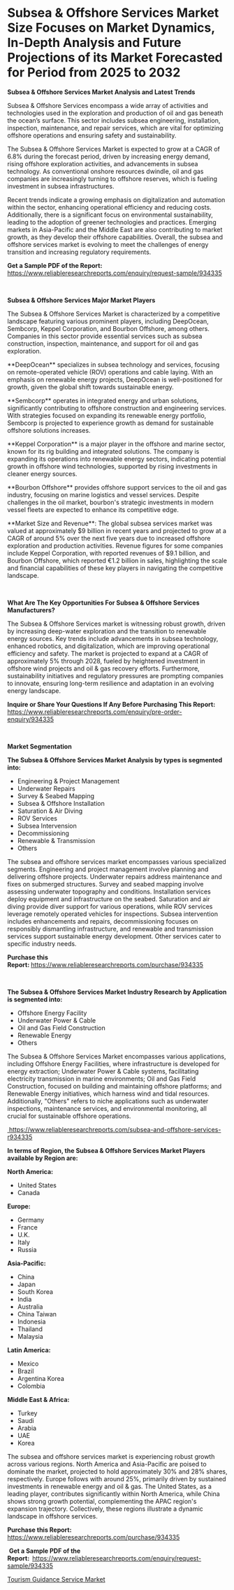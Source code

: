 <p><h1>Subsea & Offshore Services Market Size Focuses on Market Dynamics, In-Depth Analysis and Future Projections of its Market Forecasted for Period from 2025 to 2032</h1></p><p><strong>Subsea & Offshore Services Market Analysis and Latest Trends</strong></p>
<p><p>Subsea & Offshore Services encompass a wide array of activities and technologies used in the exploration and production of oil and gas beneath the ocean’s surface. This sector includes subsea engineering, installation, inspection, maintenance, and repair services, which are vital for optimizing offshore operations and ensuring safety and sustainability.</p><p>The Subsea & Offshore Services Market is expected to grow at a CAGR of 6.8% during the forecast period, driven by increasing energy demand, rising offshore exploration activities, and advancements in subsea technology. As conventional onshore resources dwindle, oil and gas companies are increasingly turning to offshore reserves, which is fueling investment in subsea infrastructures.</p><p>Recent trends indicate a growing emphasis on digitalization and automation within the sector, enhancing operational efficiency and reducing costs. Additionally, there is a significant focus on environmental sustainability, leading to the adoption of greener technologies and practices. Emerging markets in Asia-Pacific and the Middle East are also contributing to market growth, as they develop their offshore capabilities. Overall, the subsea and offshore services market is evolving to meet the challenges of energy transition and increasing regulatory requirements.</p></p>
<p><strong>Get a Sample PDF of the Report:&nbsp;</strong> <a href="https://www.reliableresearchreports.com/enquiry/request-sample/934335?utm_campaign=3124&utm_medium=2&utm_source=Github&utm_content=ia&utm_term=07032025&utm_id=subsea-offshore-services">https://www.reliableresearchreports.com/enquiry/request-sample/934335</a></p>
<p>&nbsp;</p>
<p><strong>Subsea & Offshore Services Major Market Players</strong></p>
<p><p>The Subsea & Offshore Services Market is characterized by a competitive landscape featuring various prominent players, including DeepOcean, Sembcorp, Keppel Corporation, and Bourbon Offshore, among others. Companies in this sector provide essential services such as subsea construction, inspection, maintenance, and support for oil and gas exploration.</p><p>**DeepOcean** specializes in subsea technology and services, focusing on remote-operated vehicle (ROV) operations and cable laying. With an emphasis on renewable energy projects, DeepOcean is well-positioned for growth, given the global shift towards sustainable energy.</p><p>**Sembcorp** operates in integrated energy and urban solutions, significantly contributing to offshore construction and engineering services. With strategies focused on expanding its renewable energy portfolio, Sembcorp is projected to experience growth as demand for sustainable offshore solutions increases.</p><p>**Keppel Corporation** is a major player in the offshore and marine sector, known for its rig building and integrated solutions. The company is expanding its operations into renewable energy sectors, indicating potential growth in offshore wind technologies, supported by rising investments in cleaner energy sources.</p><p>**Bourbon Offshore** provides offshore support services to the oil and gas industry, focusing on marine logistics and vessel services. Despite challenges in the oil market, bourbon's strategic investments in modern vessel fleets are expected to enhance its competitive edge.</p><p>**Market Size and Revenue**: The global subsea services market was valued at approximately $9 billion in recent years and projected to grow at a CAGR of around 5% over the next five years due to increased offshore exploration and production activities. Revenue figures for some companies include Keppel Corporation, with reported revenues of $9.1 billion, and Bourbon Offshore, which reported €1.2 billion in sales, highlighting the scale and financial capabilities of these key players in navigating the competitive landscape.</p></p>
<p>&nbsp;</p>
<p><strong>What Are The Key Opportunities For Subsea & Offshore Services Manufacturers?</strong></p>
<p><p>The Subsea & Offshore Services market is witnessing robust growth, driven by increasing deep-water exploration and the transition to renewable energy sources. Key trends include advancements in subsea technology, enhanced robotics, and digitalization, which are improving operational efficiency and safety. The market is projected to expand at a CAGR of approximately 5% through 2028, fueled by heightened investment in offshore wind projects and oil & gas recovery efforts. Furthermore, sustainability initiatives and regulatory pressures are prompting companies to innovate, ensuring long-term resilience and adaptation in an evolving energy landscape.</p></p>
<p><strong>Inquire or Share Your Questions If Any Before Purchasing This Report:</strong> <a href="https://www.reliableresearchreports.com/enquiry/pre-order-enquiry/934335?utm_campaign=3124&utm_medium=2&utm_source=Github&utm_content=ia&utm_term=07032025&utm_id=subsea-offshore-services">https://www.reliableresearchreports.com/enquiry/pre-order-enquiry/934335</a></p>
<p>&nbsp;</p>
<p><strong>Market Segmentation</strong></p>
<p><strong>The Subsea & Offshore Services Market Analysis by types is segmented into:</strong></p>
<p><ul><li>Engineering & Project Management</li><li>Underwater Repairs</li><li>Survey & Seabed Mapping</li><li>Subsea & Offshore Installation</li><li>Saturation & Air Diving</li><li>ROV Services</li><li>Subsea Intervension</li><li>Decommissioning</li><li>Renewable & Transmission</li><li>Others</li></ul></p>
<p><p>The subsea and offshore services market encompasses various specialized segments. Engineering and project management involve planning and delivering offshore projects. Underwater repairs address maintenance and fixes on submerged structures. Survey and seabed mapping involve assessing underwater topography and conditions. Installation services deploy equipment and infrastructure on the seabed. Saturation and air diving provide diver support for various operations, while ROV services leverage remotely operated vehicles for inspections. Subsea intervention includes enhancements and repairs, decommissioning focuses on responsibly dismantling infrastructure, and renewable and transmission services support sustainable energy development. Other services cater to specific industry needs.</p></p>
<p><strong>Purchase this Report:&nbsp;</strong><a href="https://www.reliableresearchreports.com/purchase/934335?utm_campaign=3124&utm_medium=2&utm_source=Github&utm_content=ia&utm_term=07032025&utm_id=subsea-offshore-services">https://www.reliableresearchreports.com/purchase/934335</a></p>
<p>&nbsp;</p>
<p><strong>The Subsea & Offshore Services Market Industry Research by Application is segmented into:</strong></p>
<p><ul><li>Offshore Energy Facility</li><li>Underwater Power & Cable</li><li>Oil and Gas Field Construction</li><li>Renewable Energy</li><li>Others</li></ul></p>
<p><p>The Subsea & Offshore Services Market encompasses various applications, including Offshore Energy Facilities, where infrastructure is developed for energy extraction; Underwater Power & Cable systems, facilitating electricity transmission in marine environments; Oil and Gas Field Construction, focused on building and maintaining offshore platforms; and Renewable Energy initiatives, which harness wind and tidal resources. Additionally, "Others" refers to niche applications such as underwater inspections, maintenance services, and environmental monitoring, all crucial for sustainable offshore operations.</p></p>
<p><a href="https://www.reliableresearchreports.com/subsea-and-offshore-services-r934335?utm_campaign=3124&utm_medium=2&utm_source=Github&utm_content=ia&utm_term=07032025&utm_id=subsea-offshore-services">&nbsp;https://www.reliableresearchreports.com/subsea-and-offshore-services-r934335</a></p>
<p><strong>In terms of Region, the Subsea & Offshore Services Market Players available by Region are:</strong></p>
<p>
    <p> <strong> North America: </strong>
        <ul>
            <li>United States</li>
            <li>Canada</li>
        </ul>
        </p> 
    <p> <strong> Europe: </strong>
        <ul>
            <li>Germany</li>
            <li>France</li>
            <li>U.K.</li>
            <li>Italy</li>
            <li>Russia</li>
        </ul>
        </p> 
    <p> <strong> Asia-Pacific: </strong>
        <ul>
            <li>China</li>
            <li>Japan</li>
            <li>South Korea</li>
            <li>India</li>
            <li>Australia</li>
            <li>China Taiwan</li>
            <li>Indonesia</li>
            <li>Thailand</li>
            <li>Malaysia</li>
        </ul>
        </p> 
    <p> <strong> Latin America: </strong>
        <ul>
            <li>Mexico</li>
            <li>Brazil</li>
            <li>Argentina Korea</li>
            <li>Colombia</li>
        </ul>
        </p> 
    <p> <strong> Middle East & Africa: </strong>
        <ul>
            <li>Turkey</li>
            <li>Saudi</li>
            <li>Arabia</li>
            <li>UAE</li>
            <li>Korea</li>
        </ul>
    </p>
    </p>
<p><p>The subsea and offshore services market is experiencing robust growth across various regions. North America and Asia-Pacific are poised to dominate the market, projected to hold approximately 30% and 28% shares, respectively. Europe follows with around 25%, primarily driven by sustained investments in renewable energy and oil & gas. The United States, as a leading player, contributes significantly within North America, while China shows strong growth potential, complementing the APAC region's expansion trajectory. Collectively, these regions illustrate a dynamic landscape in offshore services.</p></p>
<p><strong>Purchase this Report: </strong><a href="https://www.reliableresearchreports.com/purchase/934335?utm_campaign=3124&utm_medium=2&utm_source=Github&utm_content=ia&utm_term=07032025&utm_id=subsea-offshore-services">https://www.reliableresearchreports.com/purchase/934335</a></p>
<p>&nbsp;<strong>Get a Sample PDF of the Report:&nbsp;&nbsp;</strong><a href="https://www.reliableresearchreports.com/enquiry/request-sample/934335?utm_campaign=3124&utm_medium=2&utm_source=Github&utm_content=ia&utm_term=07032025&utm_id=subsea-offshore-services">https://www.reliableresearchreports.com/enquiry/request-sample/934335</a></p>
<p><strong></strong></p>
<p><p><a href="https://github.com/rodinayygacklezi/Market-Research-Report-List-1/blob/main/tourism-guidance-service-market.md?utm_campaign=3124&utm_medium=2&utm_source=Github&utm_content=ia&utm_term=07032025&utm_id=subsea-offshore-services">Tourism Guidance Service Market</a></p></p>